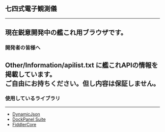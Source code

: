 ﻿
## 七四式電子観測儀
---

現在鋭意開発中の艦これ用ブラウザです。  
---

### 開発者の皆様へ
Other/Information/apilist.txt に艦これAPIの情報を掲載しています。  
ご自由にお持ちください。但し内容は保証しません。  
---

### 使用しているライブラリ
---

* [DynamicJson](http://dynamicjson.codeplex.com/) 
* [DockPanel Suite](http://dockpanelsuite.com/)
* [FiddlerCore](http://www.telerik.com/fiddler/fiddlercore)

